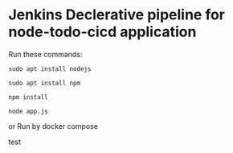 # Jenkins Declerative pipeline for node-todo-cicd application


Run these commands:


`sudo apt install nodejs`


`sudo apt install npm`


`npm install`

`node app.js`

or Run by docker compose

test

